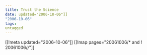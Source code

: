```yaml
---
title: Trust the Science
date: updated="2006-10-06"]]
"2006-10-06"
tags:
untagged
---
```

[[!meta updated="2006-10-06"]]
[[!map pages="20061006/* and ! 20061006/*/*"]]
